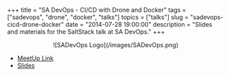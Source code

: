 +++
title = "SA DevOps - CI/CD with Drone and Docker"
tags = ["sadevops", "drone", "docker", "talks"]
topics = ["talks"]
slug = "sadevops-cicd-drone-docker"
date = "2014-07-28 19:00:00"
description = "Slides and materials for the SaltStack talk at SA DevOps."
+++

<center>![SADevOps Logo](/images/SADevOps.png)</center>

 * [MeetUp Link](http://www.meetup.com/SanAntonioDevOps/events/192818802/)
 * [Slides]({filename}/slides/sadevops-cicd-drone-docker.pdf)
